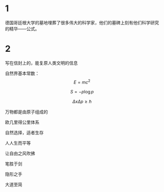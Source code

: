 # 1

德国哥廷根大学的墓地埋葬了很多伟大的科学家，他们的墓碑上刻有他们科学研究的精华——公式。

# 2

写在信封上的，能复原人类文明的信息

自然界基本常数：
$$
E=mc^2
$$

$$
S=-p\log p
$$

$$
\Delta x\Delta p\ge\hbar
$$

万物都是由原子组成的

欧几里得公里体系

自然选择，适者生存

人人生而平等

让自由之风吹拂

笔胜于剑

隐形之手

大道至简









